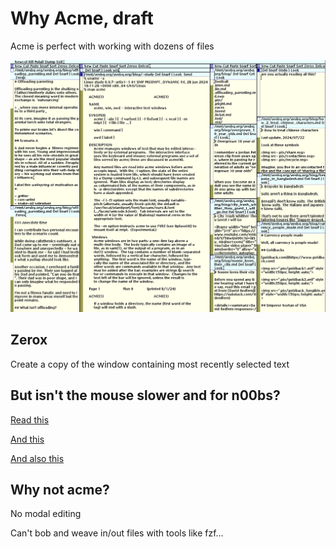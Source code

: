 # Why Acme, draft

Acme is perfect with working with dozens of files

<img src=".pix/acme.png" style="width:655px; height: auto;">
	
## Zerox

Create a copy of the window containing most recently
selected text

## But isn't the mouse slower and for n00bs?

[Read this](https://www.asktog.com/TOI/toi06KeyboardVMouse1.html)

[And this](https://www.asktog.com/TOI/toi22KeyboardVMouse2.html)

[And also this](https://www.asktog.com/SunWorldColumns/S02KeyboardVMouse3.html)

## Why not acme?

No modal editing

Can't bob and weave in/out files with tools like fzf...
